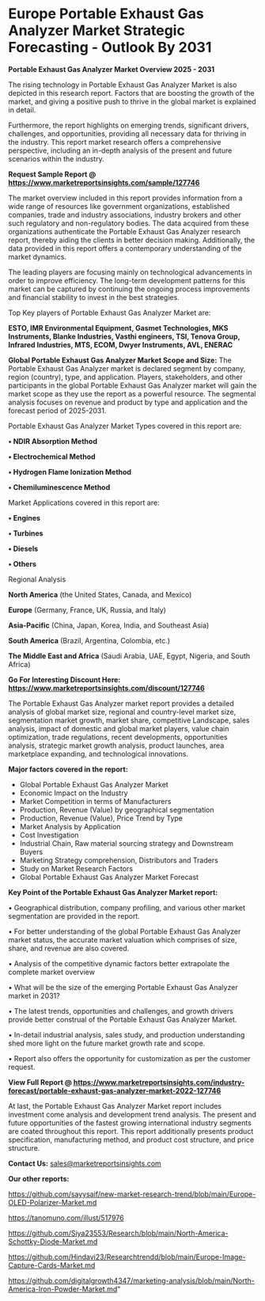 # Europe Portable Exhaust Gas Analyzer Market Strategic Forecasting - Outlook By 2031

<Strong> Portable Exhaust Gas Analyzer Market Overview 2025 - 2031</strong>

The rising technology in Portable Exhaust Gas Analyzer Market is also depicted in this research report. Factors that are boosting the growth of the market, and giving a positive push to thrive in the global market is explained in detail.

Furthermore, the report highlights on emerging trends, significant drivers, challenges, and opportunities, providing all necessary data for thriving in the industry. This report market research offers a comprehensive perspective, including an in-depth analysis of the present and future scenarios within the industry.

<strong>Request Sample Report @ <a href=https://www.marketreportsinsights.com/sample/127746>https://www.marketreportsinsights.com/sample/127746</a></strong>

The market overview included in this report provides information from a wide range of resources like government organizations, established companies, trade and industry associations, industry brokers and other such regulatory and non-regulatory bodies. The data acquired from these organizations authenticate the Portable Exhaust Gas Analyzer research report, thereby aiding the clients in better decision making. Additionally, the data provided in this report offers a contemporary understanding of the market dynamics.

The leading players are focusing mainly on technological advancements in order to improve efficiency. The long-term development patterns for this market can be captured by continuing the ongoing process improvements and financial stability to invest in the best strategies.

Top Key players of Portable Exhaust Gas Analyzer Market are:

<strong>ESTO, IMR Environmental Equipment, Gasmet Technologies, MKS Instruments, Blanke Industries, Vasthi engineers, TSI, Tenova Group, Infrared Industries, MTS, ECOM, Dwyer Instruments, AVL, ENERAC</strong>

<strong><b>Global Portable Exhaust Gas Analyzer Market Scope and Size:</b></strong>
The Portable Exhaust Gas Analyzer market is declared segment by company, region (country), type, and application. Players, stakeholders, and other participants in the global Portable Exhaust Gas Analyzer market will gain the market scope as they use the report as a powerful resource. The segmental analysis focuses on revenue and product by type and application and the forecast period of 2025-2031.

Portable Exhaust Gas Analyzer Market Types covered in this report are:

<strong>• NDIR Absorption Method

• Electrochemical Method

• Hydrogen Flame Ionization Method

• Chemiluminescence Method</strong>

Market Applications covered in this report are:

<strong>• Engines

• Turbines

• Diesels

• Others</strong> 

Regional Analysis

<strong>North America</strong> (the United States, Canada, and Mexico)

<strong>Europe</strong> (Germany, France, UK, Russia, and Italy)

<strong>Asia-Pacific</strong> (China, Japan, Korea, India, and Southeast Asia)

<strong>South America</strong> (Brazil, Argentina, Colombia, etc.)

<strong>The Middle East and Africa</strong> (Saudi Arabia, UAE, Egypt, Nigeria, and South Africa)

<strong>Go For Interesting Discount Here: <a href=https://www.marketreportsinsights.com/discount/127746>https://www.marketreportsinsights.com/discount/127746</a></strong>

The Portable Exhaust Gas Analyzer market report provides a detailed analysis of global market size, regional and country-level market size, segmentation market growth, market share, competitive Landscape, sales analysis, impact of domestic and global market players, value chain optimization, trade regulations, recent developments, opportunities analysis, strategic market growth analysis, product launches, area marketplace expanding, and technological innovations.

<strong><b>Major factors covered in the report:</b></strong>
<ul>
  <li>Global Portable Exhaust Gas Analyzer Market </li>
  <li>Economic Impact on the Industry</li>
  <li>Market Competition in terms of Manufacturers</li>
  <li>Production, Revenue (Value) by geographical segmentation</li>
  <li>Production, Revenue (Value), Price Trend by Type</li>
  <li>Market Analysis by Application</li>
  <li>Cost Investigation</li>
  <li>Industrial Chain, Raw material sourcing strategy and Downstream Buyers</li>
  <li>Marketing Strategy comprehension, Distributors and Traders</li>
  <li>Study on Market Research Factors</li>
  <li>Global Portable Exhaust Gas Analyzer Market Forecast</li>
</ul>

<strong><b>Key Point of the Portable Exhaust Gas Analyzer Market report:</b></strong>

• Geographical distribution, company profiling, and various other market segmentation are provided in the report.

• For better understanding of the global Portable Exhaust Gas Analyzer market status, the accurate market valuation which comprises of size, share, and revenue are also covered.

• Analysis of the competitive dynamic factors better extrapolate the complete market overview

• What will be the size of the emerging Portable Exhaust Gas Analyzer market in 2031?

• The latest trends, opportunities and challenges, and growth drivers provide better construal of the Portable Exhaust Gas Analyzer Market.

• In-detail industrial analysis, sales study, and production understanding shed more light on the future market growth rate and scope.

• Report also offers the opportunity for customization as per the customer request.

<strong><b>View Full Report @ <a href=https://www.marketreportsinsights.com/industry-forecast/portable-exhaust-gas-analyzer-market-2022-127746>https://www.marketreportsinsights.com/industry-forecast/portable-exhaust-gas-analyzer-market-2022-127746</a></b></strong>


At last, the Portable Exhaust Gas Analyzer Market report includes investment come analysis and development trend analysis. The present and future opportunities of the fastest growing international industry segments are coated throughout this report. This report additionally presents product specification, manufacturing method, and product cost structure, and price structure.

<strong>Contact Us:</strong>
sales@marketreportsinsights.com

<strong>Our other reports:</strong>

<a href=https://github.com/sayysaif/new-market-research-trend/blob/main/Europe-OLED-Polarizer-Market.md>https://github.com/sayysaif/new-market-research-trend/blob/main/Europe-OLED-Polarizer-Market.md</a>

<a href=https://tanomuno.com/illust/517976>https://tanomuno.com/illust/517976</a>

<a href=https://github.com/Siya23553/Research/blob/main/North-America-Schottky-Diode-Market.md>https://github.com/Siya23553/Research/blob/main/North-America-Schottky-Diode-Market.md</a>

<a href=https://github.com/Hindavi23/Researchtrendd/blob/main/Europe-Image-Capture-Cards-Market.md>https://github.com/Hindavi23/Researchtrendd/blob/main/Europe-Image-Capture-Cards-Market.md</a>

<a href=https://github.com/digitalgrowth4347/marketing-analysis/blob/main/North-America-Iron-Powder-Market.md>https://github.com/digitalgrowth4347/marketing-analysis/blob/main/North-America-Iron-Powder-Market.md</a>"
